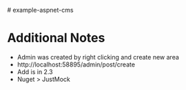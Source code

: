 ﻿﻿# example-aspnet-cms

# Additional Notes #
- Admin was created by right clicking and create new area
- http://localhost:58895/admin/post/create
- Add is in 2.3
- Nuget > JustMock
